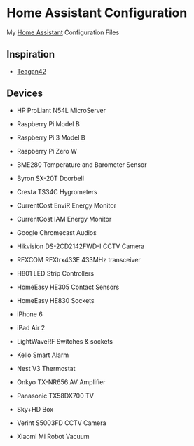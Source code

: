# Home Assistant Configuration

My [Home Assistant](https://home-assistant.io/) Configuration Files

## Inspiration

- [Teagan42](https://github.com/Teagan42/HomeAssistantConfig)

## Devices

- HP ProLiant N54L MicroServer
- Raspberry Pi Model B
- Raspberry Pi 3 Model B
- Raspberry Pi Zero W

- BME280 Temperature and Barometer Sensor
- Byron SX-20T Doorbell
- Cresta TS34C Hygrometers
- CurrentCost EnviR Energy Monitor
- CurrentCost IAM Energy Monitor
- Google Chromecast Audios
- Hikvision DS-2CD2142FWD-I CCTV Camera
- RFXCOM RFXtrx433E 433MHz transceiver
- H801 LED Strip Controllers
- HomeEasy HE305 Contact Sensors
- HomeEasy HE830 Sockets
- iPhone 6
- iPad Air 2
- LightWaveRF Switches & sockets
- Kello Smart Alarm
- Nest V3 Thermostat
- Onkyo TX-NR656 AV Amplifier
- Panasonic TX58DX700 TV
- Sky+HD Box
- Verint S5003FD CCTV Camera
- Xiaomi Mi Robot Vacuum
